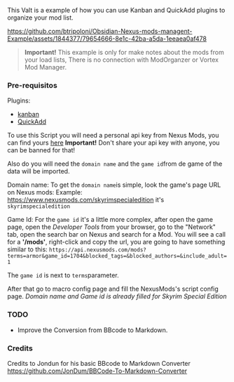 This Valt is a example of how you can use Kanban and QuickAdd plugins to organize your mod list.

https://github.com/btripoloni/Obsidian-Nexus-mods-managent-Example/assets/1844377/79654666-8e1c-42ba-a5da-1eeaea0af478

> **Important!**
> This example is only for make notes about the mods from your load lists, There is no connection with ModOrganzer or Vortex Mod Manager.
### Pre-requisitos

Plugins: 
- [kanban](https://github.com/mgmeyers/obsidian-kanban)
- [QuickAdd](https://github.com/chhoumann/quickadd)

To use this Script you will need a personal api key from Nexus Mods, you can find yours [here](https://next.nexusmods.com/settings/api-keys)
**Important!** Don't share your api key with anyone, you can be banned for that!


Also do you will need the `domain name` and the `game id`from de game of the data will be imported.

Domain name:
  To get the `domain name`is simple, look the game's page URL on Nexus mods:
  Example: https://www.nexusmods.com/skyrimspecialedition it's `skyrimspecialedition`

Game Id:
  For the `game id` it's a little more complex, after open the game page, open the *Developer Tools* from your browser, go to the "Network" tab, open the search bar on Nexus and search for a Mod.
  You will see a call for a **'/mods'**, right-click and copy the url, you are going to have something similar to this: `https://api.nexusmods.com/mods?terms=armor&game_id=1704&blocked_tags=&blocked_authors=&include_adult=1`
  
  The `game id` is next to `terms`parameter.

After that go to macro config page and fill the NexusMods's script config page.
*Domain name and Game id is already filled for Skyrim Special Edition*
### TODO
- Improve the Conversion from BBcode to Markdown.

### Credits
Credits to Jondun for his basic BBcode to Markdown Converter
https://github.com/JonDum/BBCode-To-Markdown-Converter
